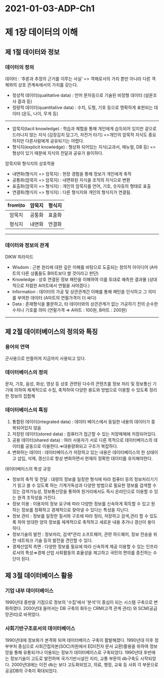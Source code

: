 # 2021-01-03-ADP-Ch1

# 제 1장 데이터의 이해

## 제 1절 데이터와 정보

### 데이터의 정의

데이터 : ‘추론과 추정의 근거를 이루는 사실’ => 객체로서의 가치 뿐만 아니라 다른 객체와의 상호 관계속에서의 가치를 갖는다.

- 정성적 데이터(qualitative data) : 언어 문자등으로 기술된 비정형 데이터 (설문조사 결과 등)
- 정량적 데이터(quantitative data) : 수치, 도형, 기호 등으로 명확하게 표현되는 데이터 (온도, 나이, 무게 등)

---

- 암묵지(tacit knowledge) : 학습과 체험을 통해 개인에게 습득되어 있지만 겉으로 드러나지 않는 지식 (김장김치 담그기, 자전거 타기) =>개인의 암묵적 지식도 중요하지만 다른사람에게 공유되기는 어렵다.
- 형식지(explicit knowledge) : 형상화 되어있는 지식(교과서, 매뉴얼, DB 등) => 형상이 있기 때문에 지식의 전달과 공유가 용이하다.

암묵지와 형식지의 상호작용

- 내면화(형식지 => 암묵지) : 현장 경험을 통해 정보가 개인에게 축적
- 공통화(암묵지 => 암묵지) : 내면화된 지식을 조직의 지식으로 변환
- 표출화(암묵지 => 형식지) : 개인의 암묵지를 언어, 기호, 숫자등의 형태로 표출
- 연결화(형식지 => 형식지) : 다른 형식지와 개인의 형식지가 연결됨.

|from\to|암묵지|형식지|
|:--:|:--:|:--:|
|암묵지|공통화|표출화|
|형식지|내면화|연결화|

---

### 데이터와 정보의 관계

DIKW 피라미드

- Wisdom : 근본 원리에 대한 깊은 이해를 바탕으로 도출되는 창의적 아이디어
(A마트의 다른 상품들도 B마트보다 쌀 것이라고 판단)
- Knowledge : 상호 연결된 정보 패턴을 이해하여 이를 토대로 예측한 결과물
(상대적으로 저렴한 A마트에서 연필을 사야겠다.)
- Information : 데이터의 가공 및 상관관계간 이해를 통해 패턴을 인식하고 그 의미를 부여한 데이터
(A마트의 연필가격이 더 싸다)
- Data : 존재형식을 불문하고, 타 데이터와의 상관관계가 없는 가공하기 전의 순수한 수치나 기호를 의미
(연필가격 ⇒ A마트 : 100원, B마트 : 200원)

---

## 제 2절 데이터베이스의 정의와 특징

### 용어의 연역

군사용으로 만들어져 지금까지 사용되고 있다.

### 데이터베이스의 정의

문자, 기호, 음성, 화상, 영상 등 상호 관련된 다수의 콘텐츠를 정보 처리 및 정보통신 기기에 의하여 체계적으로 수집, 축적하여 다양한 용도와 방법으로 이용할 수 있도록 정리한 정보의 집합체

### 데이터베이스의 특징

1. 통합된 데이터(integrated data) : 데이터 베이스에서 동일한 내용의 데이터가 중복되어있지 않음
2. 저장된 데이터(stored data) : 컴퓨터가 접근할 수 있는 저장매체에 저장되어있다.
3. 공용 데이터(shared data) : 여러 사용자가 서로 다른 목적으로 데이터베이스의 데이터를 공동으로 이용한다.⇒대용량화되고 구조가 복잡하다.
4. 변화하는 데이터 : 데이터베이스가 저장하고 있는 내용은 데이터베이스의 한 상태이고 삽입, 삭제, 갱신으로 항상 변화하면서 현재의 정확한 데이터를 유지해야한다.

데이터베이스의 특성 규정

- 정보의 축적 및 전달 : 대량의 정보를 일정한 형식에 따라 컴퓨터 등의 정보처리기기가 읽고 쓸 수 있도록 하는 기계가독성과 다양한 방법으로 필요한 정보를 검색할 수 있는 검색가능성, 정보통신망을 통하여 원거리에서도 즉시 온라인으로 이용할 수 있는 원격 조작성을 가진다.
- 정보 이용 : 이용자의 정보 요구에 따라 다양한 정보를 신속하게 획득할 수 있고 원하는 정보를 정확하고 경제적으로 찾아낼 수 있다는 특성을 지닌다.
- 정보 관리 : 정보를 일정한 질서와 구조에 따라 정리, 저장하고 검색,관리 할 수 있도록 하여 방대한 양의 정보를 체계적으로 축적하고 새로운 내용 추가나 갱신이 용이하다.
- 정보기술의 발전 : 정보처리, 검색*관리 소프트웨어, 관련 하드웨어, 정보 전송을 위한 네트워크 기술 등의 발전을 견인할 수 있다.
- 경제산업적 측면 : 다양한 정보를 필요에 따라 신속하게 제공 이용할 수 있는 인프라로서의 특성⇒경제 산업 사회활동의 효율성을 제고하고 국민의 편의를 증진하는 수단이 된다.

## 제 3절 데이터베이스 활용

### 기업 내부 데이터베이스

1990년대 중반을 기점으로 정보의 '수집'에서 '분석'이 중심이 되는 시스템 구축으로 변화하였다. 
2000년대 들어서는 DB 구축의 화두는 CRM(고객 관계 관리) 와 SCM(공급망관리)로 바뀌었다. 

### 사회기반구조로서의 데이터베이스

1990년대에 정보화가 본격화 되며 데이터베이스 구축이 활발해졌다. 1990년대 이후 정부부처 중심으로 사회간접자본(SOC)차원에서 EDI(전자 문서 교환)활용을 위하여 정보망을 통해 유통되거나 이용되는 정보가 데이터베이스로 구축되었다.
1990년대 후반에는 정보기술이 고도로 발전하며 국가기반시설인 지리, 교통 부문의 db구축도 시작되었다.
2000년대에는 이전 db는 보다 고도화되었고, 의료, 행정, 교육 등 사회 각 부문으로 공공DB의 구축이 확대되었다.